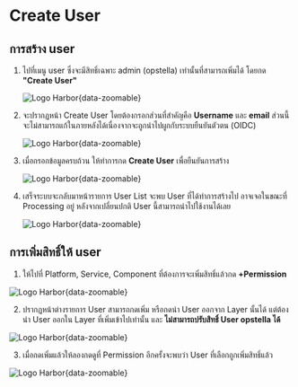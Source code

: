 # Create User

## การสร้าง user

1. ไปที่เมนู user ซึ่งจะมีสิทธิ์เฉพาะ admin (opstella) เท่านั้นที่สามารถเพิ่มได้ โดยกด **"Create User"**

   ![Logo Harbor](/images/role-and-permission/create-user/createUser1.png){data-zoomable}

2. จะปรากฏหน้า Create User โดยต้องกรอกส่วนที่สำคัญคือ **Username** และ **email** ส่วนนี้จะไม่สามารถแก้ในภายหลังได้เนื่องจากจะถูกนำไปผูกกับระบบยืนยันตัวตน (OIDC)

   ![Logo Harbor](/images/role-and-permission/create-user/createUser2.png){data-zoomable}

3. เมื่อกรอกข้อมูลครบถ้วน ให้ทำการกด **Create User** เพื่อยืนยันการสร้าง

   ![Logo Harbor](/images/role-and-permission/create-user/createUser4.png){data-zoomable}

4. เสร็จระบบจะกลับมาหน้ารายการ User List จะพบ User ที่ได้ทำการสร้างไป อาจเจอในขณะที่ Processing อยู่ หลังจากเปลี่ยนปกติ User นี้สามารถนำไปใช้งานได้เลย

   ![Logo Harbor](/images/role-and-permission/create-user/createUser5.png){data-zoomable}

## การเพิ่มสิทธิ์ให้ user

1. ให้ไปที่ Platform, Service, Component ที่ต้องการจะเพิ่มสิทธิ์แล้วกด **+Permission**

![Logo Harbor](/images/role-and-permission/create-user/add-permission/addPermission1.png){data-zoomable}

2. ปรากฏหน้าต่างรายการ User สามารถกดเพิ่ม หรือกดนำ User ออกจาก Layer นั้นได้ แต่ต้องนำ User ออกใน Layer ที่เพิ่มเข้าไปเท่านั้น และ **ไม่สามารถปรับสิทธิ์ User opstella ได้**

![Logo Harbor](/images/role-and-permission/create-user/add-permission/addPermission2.png){data-zoomable}

3. เมื่อกดเพิ่มแล้วให้ลองกดดูที่ Permission อีกครั้งจะพบว่า User ที่เลือกถูกเพิ่มสิทธิ์แล้ว

![Logo Harbor](/images/role-and-permission/create-user/add-permission/addPermission3.png){data-zoomable}
